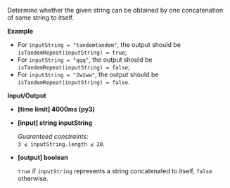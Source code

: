 <div class="markdown"><p>Determine whether the given string can be obtained by one concatenation of some string to itself.</p>
<p><strong>Example</strong></p>
<ul>
<li>For <code>inputString = "tandemtandem"</code>, the output should be<br>
<code>isTandemRepeat(inputString) = true</code>;</li>
<li>For <code>inputString = "qqq"</code>, the output should be<br>
<code>isTandemRepeat(inputString) = false</code>;</li>
<li>For <code>inputString = "2w2ww"</code>, the output should be<br>
<code>isTandemRepeat(inputString) = false</code>.</li>
</ul>
<p><strong>Input/Output</strong></p>
<ul>
<li><strong>[time limit] 4000ms (py3)</strong></li>
</ul>
<ul>
<li>
<p><strong>[input] string inputString</strong></p>
<p><em>Guaranteed constraints:</em><br>
<code>3 ≤ inputString.length ≤ 20</code>.</p>
</li>
<li>
<p><strong>[output] boolean</strong></p>
<p><code>true</code> if <code>inputString</code> represents a string concatenated to itself, <code>false</code> otherwise.</p>
</li>
</ul>
</div>